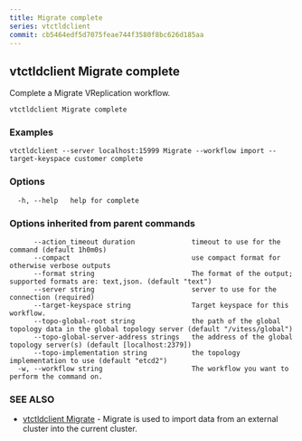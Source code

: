 ```yaml
---
title: Migrate complete
series: vtctldclient
commit: cb5464edf5d7075feae744f3580f8bc626d185aa
---
```

## vtctldclient Migrate complete

Complete a Migrate VReplication workflow.

```
vtctldclient Migrate complete
```

### Examples

```
vtctldclient --server localhost:15999 Migrate --workflow import --target-keyspace customer complete
```

### Options

```
  -h, --help   help for complete
```

### Options inherited from parent commands

```
      --action_timeout duration              timeout to use for the command (default 1h0m0s)
      --compact                              use compact format for otherwise verbose outputs
      --format string                        The format of the output; supported formats are: text,json. (default "text")
      --server string                        server to use for the connection (required)
      --target-keyspace string               Target keyspace for this workflow.
      --topo-global-root string              the path of the global topology data in the global topology server (default "/vitess/global")
      --topo-global-server-address strings   the address of the global topology server(s) (default [localhost:2379])
      --topo-implementation string           the topology implementation to use (default "etcd2")
  -w, --workflow string                      The workflow you want to perform the command on.
```

### SEE ALSO

* [vtctldclient Migrate](../)	 - Migrate is used to import data from an external cluster into the current cluster.

